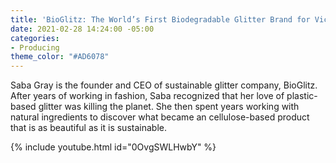 ```yaml
---
title: 'BioGlitz: The World’s First Biodegradable Glitter Brand for Vice'
date: 2021-02-28 14:24:00 -05:00
categories:
- Producing
theme_color: "#AD6078"
---
```


Saba Gray is the founder and CEO of sustainable glitter company, BioGlitz. After years of working in fashion, Saba recognized that her love of plastic-based glitter was killing the planet. She then spent years working with natural ingredients to discover what became an cellulose-based product that is as beautiful as it is sustainable. 

{% include youtube.html id="0OvgSWLHwbY" %}